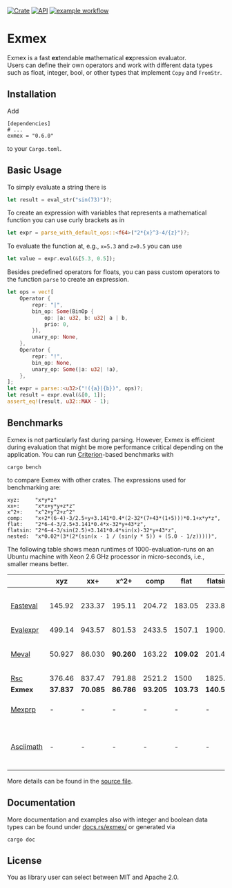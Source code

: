 [![Crate](https://img.shields.io/crates/v/exmex.svg)](https://crates.io/crates/exmex)
[![API](https://docs.rs/exmex/badge.svg)](https://docs.rs/exmex)
[![example workflow](https://github.com/bertiqwerty/exmex/actions/workflows/rust.yml/badge.svg)](https://github.com/bertiqwerty/exmex)
# Exmex

Exmex is a fast **ex**tendable **m**athematical **ex**pression evaluator.  
Users can define their own operators and work with different data types such
as float, integer, bool, or other types that implement `Copy` and `FromStr`.

## Installation

Add
```
[dependencies]
# ...
exmex = "0.6.0"
```
to your `Cargo.toml`.

## Basic Usage
To simply evaluate a string there is
```rust
let result = eval_str("sin(73)")?;
```
To create an expression with variables that represents a mathematical function you can
use curly brackets as in
```rust
let expr = parse_with_default_ops::<f64>("2*{x}^3-4/{z}")?;
```
To evaluate the function at, e.g., `x=5.3` and `z=0.5` you can use
```rust
let value = expr.eval(&[5.3, 0.5]);
```
Besides predefined operators for floats, you can pass custom operators to the 
function `parse` to create an expression. 
```rust
let ops = vec![
    Operator {
        repr: "|",
        bin_op: Some(BinOp {
            op: |a: u32, b: u32| a | b,
            prio: 0,
        }),
        unary_op: None,
    },
    Operator {
        repr: "!",
        bin_op: None,
        unary_op: Some(|a: u32| !a),
    },
];
let expr = parse::<u32>("!({a}|{b})", ops)?;
let result = expr.eval(&[0, 1]);
assert_eq!(result, u32::MAX - 1);
```

## Benchmarks

Exmex is not particularly fast during parsing. However, Exmex is efficient during evaluation
that might be more performance critical depending on the application. 
You can run [Criterion](https://docs.rs/criterion/0.3.4/criterion/)-based benchmarks with
```
cargo bench
``` 
to compare Exmex with other crates. The expressions used for benchmarking are:
```
xyz:     "x*y*z"
xx+:     "x*x+y*y+z*z"
x^2+:    "x^2+y^2+z^2"
comp:    "x+2*(6-4)-3/2.5+y+3.141*0.4*(2-32*(7+43*(1+5)))*0.1+x*y*z",
flat:    "2*6-4-3/2.5+3.141*0.4*x-32*y+43*z",
flatsin: "2*6-4-3/sin(2.5)+3.141*0.4*sin(x)-32*y+43*z",
nested:  "x*0.02*(3*(2*(sin(x - 1 / (sin(y * 5)) + (5.0 - 1/z)))))",
```
The following
table shows mean runtimes of 1000-evaluation-runs on an Ubuntu machine with Xeon 2.6 GHz processor in micro-seconds, i.e., smaller means better.

|        |xyz|xx+|x^2+|comp|flat|flatsin|nested| comment|
|--------|---------------|----------|----------|---|--------|---|---|---|
|[Fasteval](https://docs.rs/fasteval/0.2.4/fasteval/)|145.92|233.37|195.11|204.72|183.05| 233.88|305.76|supports a faster, unsafe mode|
|[Evalexpr](https://docs.rs/evalexpr/6.3.0/evalexpr/)|499.14|943.57|801.53|2433.5|1507.1|1900.5|2011.7|
|[Meval](https://docs.rs/meval/0.2.0/meval/)   |50.927|86.030| **90.260**|163.22|**109.02**|201.44|**195.87**|only `f64`, no custom operators|
|[Rsc](https://docs.rs/rsc/2.0.0/rsc/)     |376.46|837.47|791.88|2521.2|1500|1825.5|1732.8|
|**Exmex**   |**37.837**|**70.085**|**86.786**|**93.205**|**103.73**|**140.50**|**195.78**|
|[Mexprp](https://docs.rs/mexprp/0.3.0/mexprp/) |-|-|-|-|-|-|-| did not compile on Win10|
|[Asciimath](https://docs.rs/asciimath/0.8.8/asciimath/)|-|-|-|-|-|-|-|lots of error messages during the run|

More details can be found in the [source file](https://github.com/bertiqwerty/exmex/blob/main/benches/benchmark.rs).

## Documentation
More documentation and examples also with integer and boolean data types can be found under [docs.rs/exmex/](https://docs.rs/exmex/) or generated via
```
cargo doc
```

## License
You as library user can select between MIT and Apache 2.0.

